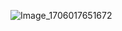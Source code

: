 ![Image_1706017651672](https://github.com/M3351AN/nightx/assets/65479796/6cbbb4aa-2b2a-45c1-a800-ffa875935b89)

